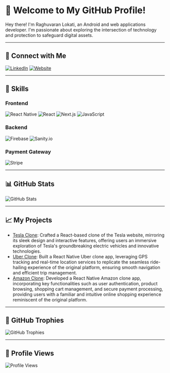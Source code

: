 # 👋 Welcome to My GitHub Profile! 

Hey there! I'm Raghuvaran Lokati, an Android and web applications developer. I'm passionate about exploring the intersection of technology and protection to safeguard digital assets.

---

## 🔗 Connect with Me

[![LinkedIn](https://img.shields.io/badge/LinkedIn-Connect-blue?style=flat&logo=linkedin)](https://www.linkedin.com/in/l-raghuvaran-860572221/)
[![Website](https://img.shields.io/badge/Website-Visit-red?style=flat&logo=wordpress)](https://raghuvaranlokati.com)

---

## 💼 Skills

### Frontend
![React Native](https://img.shields.io/badge/React_Native-61DAFB?style=flat&logo=react&logoColor=white)
![React](https://img.shields.io/badge/React-61DAFB?style=flat&logo=react&logoColor=white)
![Next.js](https://img.shields.io/badge/Next.js-000000?style=flat&logo=next.js&logoColor=white)
![JavaScript](https://img.shields.io/badge/JavaScript-F7DF1E?style=flat&logo=javascript&logoColor=black)

### Backend
![Firebase](https://img.shields.io/badge/Firebase-FFCA28?style=flat&logo=firebase&logoColor=black)
![Sanity.io](https://img.shields.io/badge/Sanity.io-333333?style=flat&logo=sanity&logoColor=white)

### Payment Gateway
![Stripe](https://img.shields.io/badge/Stripe-008CDD?style=flat&logo=stripe&logoColor=white)

---

## 📊 GitHub Stats

![GitHub Stats](https://github-readme-stats.vercel.app/api?username=Raghuvaranlokati&show_icons=true&theme=radical)

---

## 📈 My Projects

- [Tesla Clone](https://github.com/Raghuvaranlokati/tesla): Crafted a React-based clone of the Tesla website, mirroring its sleek design and interactive features, offering users an immersive exploration of Tesla's groundbreaking electric vehicles and innovative technologies.
- [Uber Clone](https://github.com/Raghuvaranlokati/uber): Built a React Native Uber clone app, leveraging GPS tracking and real-time location services to replicate the seamless ride-hailing experience of the original platform, ensuring smooth navigation and efficient trip management.
- [Amazon Clone](https://github.com/Raghuvaranlokati/amazon): Developed a React Native Amazon clone app, incorporating key functionalities such as user authentication, product browsing, shopping cart management, and secure payment processing, providing users with a familiar and intuitive online shopping experience reminiscent of the original platform.

---


## 🌟 GitHub Trophies

![GitHub Trophies](https://github-profile-trophy.vercel.app/?username=Raghuvaranlokati)

---

## 🚀 Profile Views

![Profile Views](https://komarev.com/ghpvc/?username=Raghuvaranlokati&color=blue)
